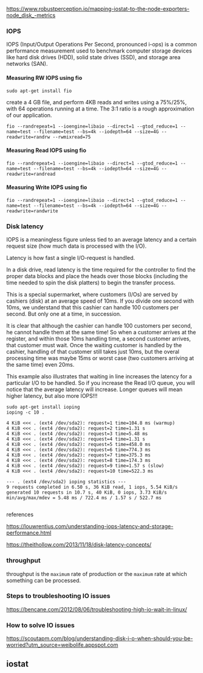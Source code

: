 https://www.robustperception.io/mapping-iostat-to-the-node-exporters-node_disk_-metrics


### IOPS

IOPS (Input/Output Operations Per Second, pronounced i-ops) is a common performance measurement used to benchmark computer storage devices like hard disk drives (HDD), solid state drives (SSD), and storage area networks (SAN).

#### Measuring RW IOPS using fio

```
sudo apt-get install fio
```

create a 4 GB file, and perform 4KB reads and writes using a 75%/25%, with 64 operations running at a time. The 3:1 ratio is a rough approximation of our application.
```
fio --randrepeat=1 --ioengine=libaio --direct=1 --gtod_reduce=1 --name=test --filename=test --bs=4k --iodepth=64 --size=4G --readwrite=randrw --rwmixread=75
```



#### Measuring Read IOPS using fio

```
fio --randrepeat=1 --ioengine=libaio --direct=1 --gtod_reduce=1 --name=test --filename=test --bs=4k --iodepth=64 --size=4G --readwrite=randread
```
#### Measuring Write IOPS using fio

```
fio --randrepeat=1 --ioengine=libaio --direct=1 --gtod_reduce=1 --name=test --filename=test --bs=4k --iodepth=64 --size=4G --readwrite=randwrite

```

### Disk latency

 IOPS is a meaningless figure unless tied to an average latency and a certain request size (how much data is processed with the I/O).

Latency is how fast a single I/O-request is handled.

In a disk drive, read latency is the time required for the controller to find the proper data blocks and place the heads over those blocks (including the time needed to spin the disk platters) to begin the transfer process.

This is a special supermarket, where customers (I/Os) are served by cashiers (disk) at an average speed of 10ms. If you divide one second with 10ms, we understand that this cashier can handle 100 customers per second. But only one at a time, in succession.

It is clear that although the cashier can handle 100 customers per second, he cannot handle them at the same time! So when a customer arrives at the register, and within those 10ms handling time, a second customer arrives, that customer must wait. Once the waiting customer is handled by the cashier, handling of that customer still takes just 10ms, but the overal processing time was maybe 15ms or worst case (two customers arriving at the same time) even 20ms.

This example also illustrates that waiting in line increases the latency for a particular I/O to be handled. So if you increase the Read I/O queue, you will notice that the average latency will increase. Longer queues will mean higher latency, but also more IOPS!!!


```
sudo apt-get install ioping
ioping -c 10 .

4 KiB <<< . (ext4 /dev/sda2): request=1 time=104.8 ms (warmup)
4 KiB <<< . (ext4 /dev/sda2): request=2 time=1.31 s
4 KiB <<< . (ext4 /dev/sda2): request=3 time=5.48 ms
4 KiB <<< . (ext4 /dev/sda2): request=4 time=1.31 s
4 KiB <<< . (ext4 /dev/sda2): request=5 time=458.0 ms
4 KiB <<< . (ext4 /dev/sda2): request=6 time=774.3 ms
4 KiB <<< . (ext4 /dev/sda2): request=7 time=375.3 ms
4 KiB <<< . (ext4 /dev/sda2): request=8 time=174.3 ms
4 KiB <<< . (ext4 /dev/sda2): request=9 time=1.57 s (slow)
4 KiB <<< . (ext4 /dev/sda2): request=10 time=522.3 ms

--- . (ext4 /dev/sda2) ioping statistics ---
9 requests completed in 6.50 s, 36 KiB read, 1 iops, 5.54 KiB/s
generated 10 requests in 10.7 s, 40 KiB, 0 iops, 3.73 KiB/s
min/avg/max/mdev = 5.48 ms / 722.4 ms / 1.57 s / 522.7 ms


```

references

https://louwrentius.com/understanding-iops-latency-and-storage-performance.html

https://theithollow.com/2013/11/18/disk-latency-concepts/

### throughput

throughput is the `maximum` rate of production or the `maximum` rate at which something can be processed.

### Steps to troubleshooting IO issues

https://bencane.com/2012/08/06/troubleshooting-high-io-wait-in-linux/

### How to solve IO issues

https://scoutapm.com/blog/understanding-disk-i-o-when-should-you-be-worried?utm_source=weibolife.appspot.com

## iostat
